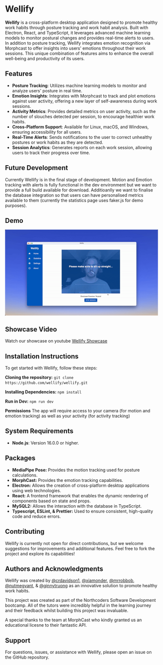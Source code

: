 # Wellify

**Wellify** is a cross-platform desktop application designed to promote healthy work habits through posture tracking and work habit analysis. Built with Electron, React, and TypeScript, it leverages advanced machine learning models to monitor postural changes and provides real-time alerts to users. In addition to posture tracking, Wellify integrates emotion recognition via Morphcast to offer insights into users' emotions throughout their work sessions. This unique combination of features aims to enhance the overall well-being and productivity of its users.


## Features

- **Posture Tracking**: Utilizes machine learning models to monitor and analyze users' posture in real time.
- **Emotion Insights**: Integrates with Morphcast to track and plot emotions against user activity, offering a new layer of self-awareness during work sessions.
- **Activity Metrics**: Provides detailed metrics on user activity, such as the number of slouches detected per session, to encourage healthier work habits.
- **Cross-Platform Support**: Available for Linux, macOS, and Windows, ensuring accessibility for all users.
- **Real-Time Alerts**: Sends notifications to the user to correct unhealthy postures or work habits as they are detected.
- **Session Analytics**: Generates reports on each work session, allowing users to track their progress over time.


## Future Development

Currently Wellify is in the final stage of development. Motion and Emotion tracking with alerts is fully functional in the dev environment but we want to provide a full build available for download. Additioanlly we want to finalise the database integration so that users can have personalised metrics available to them (currently the statistics page uses faker.js for demo purposes). 

## Demo
![Wellify Demo](WellifyDemo.gif)


## Showcase Video
Watch our showcase on youtube [Wellify Showcase](https://youtu.be/TR9Lf3g4rKk)


## Installation Instructions

To get started with Wellify, follow these steps:

**Cloning the repository:** `git clone https://github.com/wellify/wellify.git`

**Installing Dependencies:** `npm install`

**Run in Dev:** `npm run dev`

**Permissions** The app will require access to your camera (for motion and emotion tracking) as well as your activity (for activity tracking)


## System Requirements

- **Node.js**: Version 16.0.0 or higher.

## Packages

- **MediaPipe Pose:** Provides the motion tracking used for posture calculations.
- **MorphCast:** Provides the emotion tracking capabilities.
- **Electron:** Allows the creation of cross-platform desktop applications using web technologies.
- **React:** A frontend framework that enables the dynamic rendering of components based on state and props.
- **MySQL2:** Allows the interaction with the database in TypeScript.
- **Typescript, ESLint, & Prettier:** Used to ensure consistent, high-quality code and reduce errors.


## Contributing

Wellify is currently not open for direct contributions, but we welcome suggestions for improvements and additional features. Feel free to fork the project and explore its capabilities!


## Authors and Acknowledgments

Wellify was created by [@crdavidson1](https://github.com/crdavidson1), [@xiamonder](https://github.com/xiamonder), [@mrrobbob](https://github.com/mrrobbob), [@nutmegvant](https://github.com/nutmegvant), & [@ginnytruong](https://github.com/ginnytruong) as an innovative solution to promote healthy work habits.

This project was created as part of the Northcoders Software Development bootcamp. All of the tutors were incredibly helpful in the learning journey and their feedback whilst building this project was invaluable.

A special thanks to the team at MorphCast who kindly granted us an educational licesne to their fantastic API.


## Support

For questions, issues, or assistance with Wellify, please open an issue on the GitHub repository.
